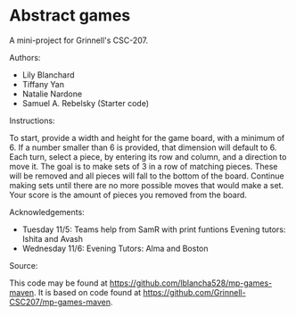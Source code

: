 # Abstract games

A mini-project for Grinnell's CSC-207.

Authors:

* Lily Blanchard
* Tiffany Yan
* Natalie Nardone
* Samuel A. Rebelsky (Starter code)

Instructions:

To start, provide a width and height for the game board, with a minimum of 6.
If a number smaller than 6 is provided, that dimension will default to 6.
Each turn, select a piece, by entering its row and column, and a direction 
to move it. The goal is to make sets of 3 in a row of matching pieces. 
These will be removed and all pieces will fall to the bottom of the board. 
Continue making sets until there are no more possible moves that would make 
a set. Your score is the amount of pieces you removed from the board.

Acknowledgements:
- Tuesday 11/5: Teams help from SamR with print funtions
                Evening tutors: Ishita and Avash
- Wednesday 11/6: Evening Tutors: Alma and Boston

Source:

This code may be found at <https://github.com/lblancha528/mp-games-maven>. 
It is based on code found at <https://github.com/Grinnell-CSC207/mp-games-maven>.

